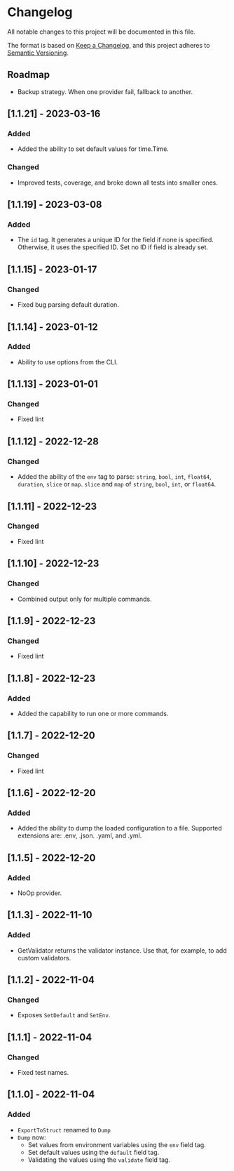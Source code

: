 # Changelog

All notable changes to this project will be documented in this file.

The format is based on [Keep a Changelog](https://keepachangelog.com/en/1.0.0/),
and this project adheres to [Semantic Versioning](https://semver.org/spec/v2.0.0.html).

## Roadmap

- Backup strategy. When one provider fail, fallback to another.

## [1.1.21] - 2023-03-16
### Added
- Added the ability to set default values for time.Time.
  
### Changed
- Improved tests, coverage, and broke down all tests into smaller ones.

## [1.1.19] - 2023-03-08
### Added
- The `id` tag. It generates a unique ID for the field if none is specified. Otherwise, it uses the specified ID. Set no ID if field is already set.

## [1.1.15] - 2023-01-17
### Changed
- Fixed bug parsing default duration.

## [1.1.14] - 2023-01-12
### Added
- Ability to use options from the CLI.

## [1.1.13] - 2023-01-01
### Changed
- Fixed lint

## [1.1.12] - 2022-12-28
### Changed
- Added the ability of the `env` tag to parse: `string`, `bool`, `int`, `float64`, `duration`, `slice` or `map`. `slice` and `map` of `string`, `bool`, `int`, or `float64`.

## [1.1.11] - 2022-12-23
### Changed
- Fixed lint

## [1.1.10] - 2022-12-23
### Changed
- Combined output only for multiple commands.

## [1.1.9] - 2022-12-23
### Changed
- Fixed lint

## [1.1.8] - 2022-12-23
### Added
- Added the capability to run one or more commands.

## [1.1.7] - 2022-12-20
### Changed
- Fixed lint

## [1.1.6] - 2022-12-20
### Added
- Added the ability to dump the loaded configuration to a file. Supported extensions are: .env, .json. .yaml, and .yml.

## [1.1.5] - 2022-12-20
### Added
- NoOp provider.

## [1.1.3] - 2022-11-10
### Added
- GetValidator returns the validator instance. Use that, for example, to add custom validators.

## [1.1.2] - 2022-11-04
### Changed
- Exposes `SetDefault` and `SetEnv`.

## [1.1.1] - 2022-11-04
### Changed
- Fixed test names.

## [1.1.0] - 2022-11-04
### Added
- `ExportToStruct` renamed to `Dump`
- `Dump` now:
    - Set values from environment variables using the `env` field tag.
    - Set default values using the `default` field tag.
    - Validating the values using the `validate` field tag.
